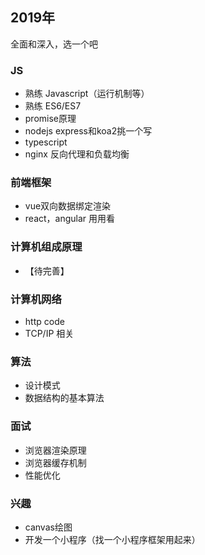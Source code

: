## 2019年
全面和深入，选一个吧

### JS
+ 熟练 Javascript（运行机制等）
+ 熟练 ES6/ES7
+ promise原理
+ nodejs express和koa2挑一个写
+ typescript
+ nginx 反向代理和负载均衡

### 前端框架
+ vue双向数据绑定渲染
+ react，angular 用用看

### 计算机组成原理 
+ 【待完善】

### 计算机网络
+ http code
+ TCP/IP 相关

### 算法
+ 设计模式
+ 数据结构的基本算法

### 面试
+ 浏览器渲染原理
+ 浏览器缓存机制
+ 性能优化

### 兴趣
+ canvas绘图
+ 开发一个小程序（找一个小程序框架用起来）
